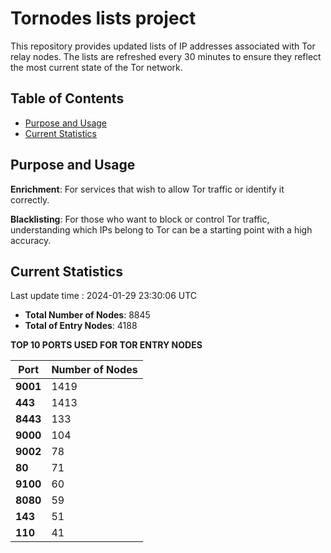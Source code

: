 # Tornodes lists project

This repository provides updated lists of IP addresses associated with Tor relay nodes. The lists are refreshed every 30 minutes to ensure they reflect the most current state of the Tor network.

## Table of Contents

- [Purpose and Usage](#purpose-and-usage)
- [Current Statistics](#current-statistics)


## Purpose and Usage

**Enrichment**: For services that wish to allow Tor traffic or identify it correctly.

**Blacklisting**: For those who want to block or control Tor traffic, understanding which IPs belong to Tor can be a starting point with a high accuracy.

## Current Statistics

Last update time : 2024-01-29 23:30:06 UTC

- **Total Number of Nodes**: 8845
- **Total of Entry Nodes**: 4188

**TOP 10 PORTS USED FOR TOR ENTRY NODES**

| **Port** | **Number of Nodes** |
|------|-----------------|
| **9001**   | 1419  |
| **443**   | 1413  |
| **8443**   | 133  |
| **9000**   | 104  |
| **9002**   | 78  |
| **80**   | 71  |
| **9100**   | 60  |
| **8080**   | 59  |
| **143**   | 51  |
| **110**   | 41  |

